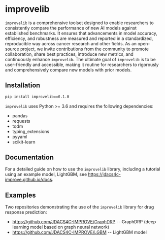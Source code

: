 # improvelib

`improvelib` is a comprehensive toolset designed to enable researchers to consistently compare the performance of new AI models against established benchmarks. It ensures that advancements in model accuracy, efficiency, and robustness are measured and reported in a standardized, reproducible way across cancer research and other fields. As an open-source project, we invite contributions from the community to promote collaboration, share best practices, introduce new metrics, and continuously enhance `improvelib`. The ultimate goal of `improvelib` is to be user-friendly and accessible, making it routine for researchers to rigorously and comprehensively compare new models with prior models.

## Installation
```bash
pip install improvelib==0.1.0
```

`improvelib` uses Python >= 3.6 and requires the following dependencies:

 * pandas
 * requests
 * tqdm
 * typing_extensions
 * pyyaml
 * scikit-learn

## Documentation
For a detailed guide on how to use the `improvelib` library, including a tutorial using an example model, LightGBM, see https://jdacs4c-improve.github.io/docs.

## Examples
Two repositories demonstrating the use of the `improvelib` library for drug response prediction:

 * https://github.com/JDACS4C-IMPROVE/GraphDRP -- GraphDRP (deep learning model based on graph neural network)
 * https://github.com/JDACS4C-IMPROVE/LGBM -- LightGBM model



